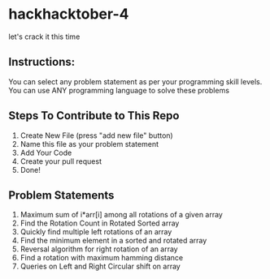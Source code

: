 # hackhacktober-4
let's crack it this time
## Instructions:
You can select any problem statement as per your programming skill levels.
You can use ANY programming language to solve these problems

## Steps To Contribute to This Repo
1. Create New File (press "add new file" button)
2. Name this file as your problem statement
3. Add Your Code
4. Create your pull request
5. Done!

## Problem Statements
1. Maximum sum of i*arr[i] among all rotations of a given array
2. Find the Rotation Count in Rotated Sorted array
3. Quickly find multiple left rotations of an array
4. Find the minimum element in a sorted and rotated array
5. Reversal algorithm for right rotation of an array
6. Find a rotation with maximum hamming distance
7. Queries on Left and Right Circular shift on array
